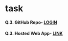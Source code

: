 # task

#### Q.3. GitHub Repo- [LOGIN](https://github.com/pratima0111/Login)
#### Q.3. Hosted Web App- [LINK](https://pratima0111.github.io/Login/)
